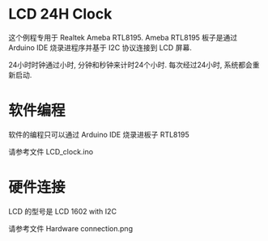 # LCD 24H Clock
这个例程专用于 Realtek Ameba RTL8195. Ameba RTL8195 板子是通过 Arduino IDE 烧录进程序并基于 I2C 协议连接到 LCD 屏幕.

24小时时钟通过小时, 分钟和秒钟来计时24个小时. 每次经过24小时, 系统都会重新启动.


# 软件编程
软件的编程只可以通过 Arduino IDE 烧录进板子 RTL8195

请参考文件 LCD_clock.ino


# 硬件连接
LCD 的型号是 LCD 1602 with I2C

请参考文件 Hardware connection.png
